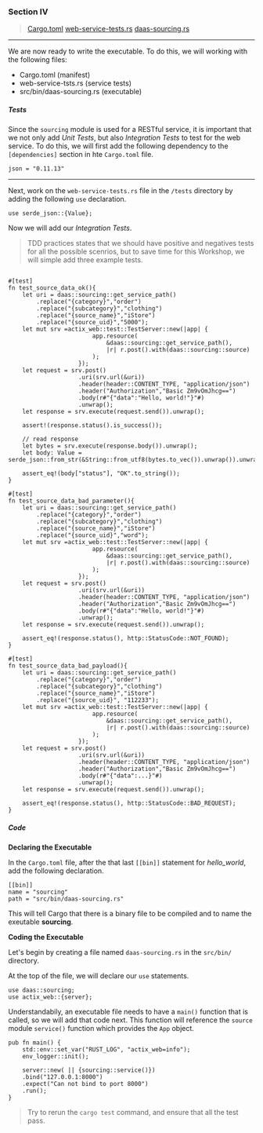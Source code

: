 ### Section IV
>[Cargo.toml](https://github.com/dsietz/rust-daas/blob/master/Cargo.toml)
>[web-service-tests.rs](https://github.com/dsietz/rust-daas/blob/master/tests/web-service-tests.rs)
>[daas-sourcing.rs](https://github.com/dsietz/rust-daas/blob/master/src/bin/daas-sourcing.rs)

---

We are now ready to write the executable. To do this, we will working with the following files:

+ Cargo.toml (manifest)
+ web-service-tsts.rs (service tests)
+ src/bin/daas-sourcing.rs (executable) 

##### Tests

Since the `sourcing` module is used for a RESTful service, it is important that we not only add _Unit Tests_, but also _Integration Tests_ to test for the web service. To do this, we will first add the following dependency to the `[dependencies]` section in hte `Cargo.toml` file.

```
json = "0.11.13"
```

---

Next, work on the `web-service-tests.rs` file in the `/tests` directory by adding the following `use` declaration.

```
use serde_json::{Value};
```

Now we will add our _Integration Tests_.

>TDD practices states that we should have positive and negatives tests for all the possible scenrios, but to save time for this Workshop, we will simple add three example tests.

```

#[test]
fn test_source_data_ok(){
    let uri = daas::sourcing::get_service_path()
        .replace("{category}","order")
        .replace("{subcategory}","clothing")
        .replace("{source_name}","iStore")
        .replace("{source_uid}","5000");  
    let mut srv =actix_web::test::TestServer::new(|app| {
                        app.resource(
                            &daas::sourcing::get_service_path(),
                            |r| r.post().with(daas::sourcing::source)
                        );
                    });
    let request = srv.post()
                    .uri(srv.url(&uri))
                    .header(header::CONTENT_TYPE, "application/json")
                    .header("Authorization","Basic Zm9vOmJhcg==")
                    .body(r#"{"data":"Hello, world!"}"#)
                    .unwrap();
    let response = srv.execute(request.send()).unwrap();

    assert!(response.status().is_success());

    // read response
    let bytes = srv.execute(response.body()).unwrap();
    let body: Value = serde_json::from_str(&String::from_utf8(bytes.to_vec()).unwrap()).unwrap();

    assert_eq!(body["status"], "OK".to_string());
}

#[test]
fn test_source_data_bad_parameter(){
    let uri = daas::sourcing::get_service_path()
        .replace("{category}","order")
        .replace("{subcategory}","clothing")
        .replace("{source_name}","iStore")
        .replace("{source_uid}","word");  
    let mut srv =actix_web::test::TestServer::new(|app| {
                        app.resource(
                            &daas::sourcing::get_service_path(),
                            |r| r.post().with(daas::sourcing::source)
                        );
                    });
    let request = srv.post()
                    .uri(srv.url(&uri))
                    .header(header::CONTENT_TYPE, "application/json")
                    .header("Authorization","Basic Zm9vOmJhcg==")
                    .body(r#"{"data":"Hello, world!"}"#)
                    .unwrap();
    let response = srv.execute(request.send()).unwrap();

    assert_eq!(response.status(), http::StatusCode::NOT_FOUND);
}

#[test]
fn test_source_data_bad_payload(){
    let uri = daas::sourcing::get_service_path()
        .replace("{category}","order")
        .replace("{subcategory}","clothing")
        .replace("{source_name}","iStore")
        .replace("{source_uid}", "112233");  
    let mut srv =actix_web::test::TestServer::new(|app| {
                        app.resource(
                            &daas::sourcing::get_service_path(),
                            |r| r.post().with(daas::sourcing::source)
                        );
                    });
    let request = srv.post()
                    .uri(srv.url(&uri))
                    .header(header::CONTENT_TYPE, "application/json")
                    .header("Authorization","Basic Zm9vOmJhcg==")
                    .body(r#"{"data":...}"#)
                    .unwrap();
    let response = srv.execute(request.send()).unwrap();

    assert_eq!(response.status(), http::StatusCode::BAD_REQUEST);
}
```
 
##### Code

**Declaring the Executable**

In the `Cargo.toml` file, after the that last `[[bin]]` statement for _hello_world_, add the following declaration.

```
[[bin]]
name = "sourcing"
path = "src/bin/daas-sourcing.rs"
```

This will tell Cargo that there is a binary file to be compiled and to name the exeutable **sourcing**.

**Coding the Executable** 

Let's begin by creating a file named `daas-sourcing.rs` in the `src/bin/` directory.

At the top of the file, we will declare our `use` statements.

```
use daas::sourcing;
use actix_web::{server};
```

Understandabily, an executable file needs to have a `main()` function that is called, so we will add that code next. This function will reference the `source` module `service()` function which provides the `App` object. 

```
pub fn main() {    
    std::env::set_var("RUST_LOG", "actix_web=info");
    env_logger::init();

    server::new( || {sourcing::service()})
    .bind("127.0.0.1:8000")
    .expect("Can not bind to port 8000")
    .run();
}
```

>Try to rerun the `cargo test` command, and ensure that all the test pass.